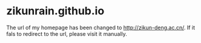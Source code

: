 # zikunrain.github.io

The url of my homepage has been changed to http://zikun-deng.ac.cn/.
If it fals to redirect to the url, please visit it manually.
